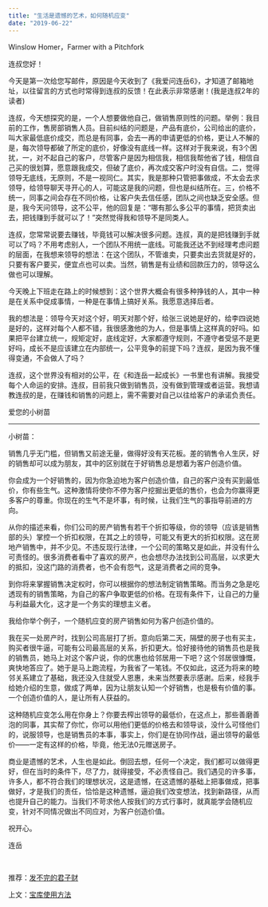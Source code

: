 ```yaml
---
title: "生活是遗憾的艺术，如何随机应变"
date: "2019-06-22"
---
```


Winslow Homer，Farmer with a Pitchfork

  

连叔您好！

今天是第一次给您写邮件，原因是今天收到了《我爱问连岳6》，才知道了邮箱地址，以往留言的方式也时常得到连叔的反馈！在此表示非常感谢！(我是连叔2年的读者)

连叔，今天想探究的是，一个人想要做他自己，做销售原则性的问题。举例：我目前的工作，售房部销售人员。目前纠结的问题是，产品有底价，公司给出的底价，叫大家最低底价成交，而总是有同事，会去一再的申请更低的价格，更让人不解的是，每次领导都破了所定的底价，好像没有底线一样。这样对于我来说，有3个困扰，一，对不起自己的客户，尽管客户是因为相信我，相信我帮他省了钱，相信自己买的很划算，愿意跟我成交，但破了底价，再次成交客户时没有自信。二，觉得领导无底线，无原则，不是一视同仁。其实，我是那种只管把事做成，不太会去求领导，给领导聊天寻开心的人，可能这是我的问题，但也是纠结所在。三，价格不统一，同事之间会存在不同价格，让客户失去信任感，团队之间也缺乏安全感。但是，我今天问领导，这不公平，他的回复是：“哪有那么多公平的事情，把货卖出去，把钱赚到手就可以了！”突然觉得我和领导不是同类人。

连叔，您常常说要去赚钱，毕竟钱可以解决很多问题。连叔，真的是把钱赚到手就可以了吗？不用考虑别人，一个团队不用统一底线。可能我还达不到经理考虑问题的层面，在我想来领导的想法：在这个团队，不管谁卖，只要卖出去货就是好的，只要有客户要买，便宜点也可以卖。当然，销售是有业绩和回款压力的，领导这么做也可以理解。

今天晚上下班走在路上的时候想到：这个世界大概会有很多种挣钱的人，其中一种是在关系中促成事情，一种是在事情上搞好关系。我愿意选择后者。

我的想法是：领导今天对这个好，明天对那个好，给张三说她是好的，给李四说她是好的，这样对每个人都不错，我很感激他的为人，但是事情上这样真的好吗。如果把平台建立统一，规矩定好，底线定好，大家都遵守规则，不遵守者受惩不是更好吗，成长不是应该建立在内部统一，公平竞争的前提下吗？连叔，是因为我不懂得变通，不会做人了吗？

连叔，这个世界没有相对的公平，在《和连岳一起成长》一书里也有讲解。我接受每个人命运的安排。连叔，目前我只做到销售员，没有做到管理或者运营。我想请教连叔的是，在赚钱和销售的问题上，需不需要对自己以往给客户的承诺负责任。

爱您的小树苗

  

* * *

小树苗：

销售几乎无门槛，但销售又前途无量，做得好没有天花板。差的销售令人生厌，好的销售却可以成为朋友，其中的区别就在于好销售总是想着为客户创造价值。

你会成为一个好销售的，因为你急迫地为客户创造价值，自己的客户没有买到最低价，你有些生气。这种激情将使你不停为客户挖掘出更低的售价，也会为你赢得更多客户的尊重。你现在的生气不是坏事，有时候，让我们生气的事指导前进的方向。

从你的描述来看，你们公司的房产销售有若干个折扣等级，你的领导（应该是销售部的头）掌控一个折扣权限，在其之上的领导，可能又有更大的折扣权限。这在房地产销售中，并不少见。不违反现行法律，一个公司的策略又是如此，并没有什么可责怪的。很多消费者看中了喜欢的房产，也会想尽办法找到公司高层，以求更大的抵扣，没这门路的消费者，也不会有怨气，这是消费者之间的竞争。

到你将来掌握销售决定权时，你可以根据你的想法制定销售策略。而当务之急是吃透现有的销售策略，为自己的客户争取更低的价格。在现有条件下，让自己的力量与利益最大化，这才是一个务实的理想主义者。

我给你举个例子，一个随机应变的房产销售如何为客户创造价值的。

我在买一处房产时，找到公司高层打了折。意向后第二天，隔壁的房子也有买主，购买者很牛逼，可能有公司最高层的关系，折扣更大。恰好接待他的销售员也是我的销售员，她马上对这个客户说，你的优惠也给邻居用一下吧？这个邻居很慷慨，爽快地答应了。她于是马上跑流程，为我省了一笔钱。不仅如此，这还为将来的睦邻关系建立了基础，我还没入住就受人恩惠，未来当然要表示感谢。后来，经我手给她介绍的生意，做成了两单，因为让朋友认知一个好销售，也是极有价值的事。一个创造价值的人，是让所有人获益的。

这种随机应变怎么用在你身上？你要去榨出领导的最低价，在这点上，那些善磨善泡的同事，其实帮了你忙，你可以用他们更低的价格去和领导谈，没什么可怪他们的，说服领导，也是销售员的本事，事实上，你们是在协同作战，逼出领导的最低价——一定有这样的价格，毕竟，他无法0元赠送房子。

商业是遗憾的艺术，人生也是如此。倒回去想，任何一个决定，我们都可以做得更好，但在当时的条件下，尽了力，就得接受，不必责怪自己。我们遇见的许多事，许多人，都不符合我们的理想状况，这是遗憾，在这遗憾的基础上把事做成，把事做好，才是我们的责任，恰恰是这种遗憾，逼迫我们改变想法，找到新路径，从而也提升自己的能力。当我们不苛求他人按我们的方式行事时，就真能学会随机应变，针对不同情况做出不同应对，为客户创造价值。

祝开心。

连岳

  

  

推荐：[发不完的君子财](http://mp.weixin.qq.com/s?__biz=MjM5NDU0Mjk2MQ==&mid=2651633856&idx=1&sn=9518ef882de59df7778821d2578470a6&chksm=bd7e3cde8a09b5c81a5a6cea747a8484bf55358a1494caae0e036002430b1d9e036dbb77def8&scene=21#wechat_redirect)  

上文：[宝库使用方法](http://mp.weixin.qq.com/s?__biz=MjM5NDU0Mjk2MQ==&mid=2651633926&idx=1&sn=a0253d001f3eb4253f8243a2f622cc70&chksm=bd7e3d188a09b40e6cea74dc094a61ea5a2a84ac2807be422215b6ba8eddda89bf657e2a423a&scene=21#wechat_redirect)
